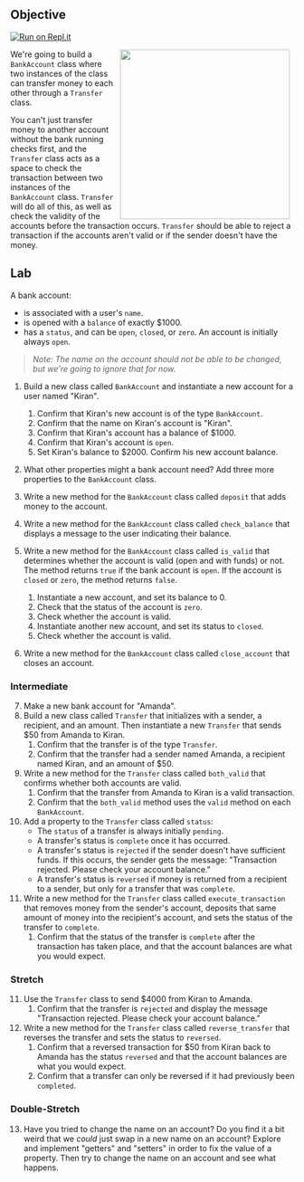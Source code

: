 ## Objective

[![Run on Repl.it](https://repl.it/badge/github/upperlinecode/oo-banking-python)](https://repl.it/github/upperlinecode/oo-banking-python)

<img src="https://after-school-assets.s3.amazonaws.com/jerry-mcguire.gif" width="300px" align="right" hspace="10"> We're going to build a `BankAccount` class where two instances of the class can transfer money to each other through a `Transfer` class.

You can't just transfer money to another account without the bank running checks first, and the `Transfer` class acts as a space to check the transaction between two instances of the `BankAccount` class. `Transfer` will do all of this, as well as check the validity of the accounts before the transaction occurs. `Transfer` should be able to reject a transaction if the accounts aren't valid or if the sender doesn't have the money.

## Lab

A bank account:
- is associated with a user's `name`.
- is opened with a `balance` of exactly $1000.
- has a `status`, and can be `open`, `closed`, or `zero`. An account is initially always `open`.

> _Note: The name on the account should not be able to be changed, but we're going to ignore that for now._

1. Build a new class called `BankAccount` and instantiate a new account for a user named "Kiran".
    1. Confirm that Kiran's new account is of the type `BankAccount`.
    2. Confirm that the name on Kiran's account is "Kiran".
    3. Confirm that Kiran's account has a balance of $1000.
    4. Confirm that Kiran's account is `open`.
    5. Set Kiran's balance to $2000. Confirm his new account balance.

2. What other properties might a bank account need? Add three more properties to the `BankAccount` class. 

3. Write a new method for the `BankAccount` class called `deposit` that adds money to the account.

4. Write a new method for the `BankAccount` class called `check_balance` that displays a message to the user indicating their balance.

5. Write a new method for the `BankAccount` class called `is_valid` that determines whether the account is valid (open and with funds) or not. The method returns `true` if the bank account is `open`. If the account is `closed` or `zero`, the method returns `false`.
    1. Instantiate a new account, and set its balance to 0.
    2. Check that the status of the account is `zero`.
    3. Check whether the account is valid.
    4. Instantiate another new account, and set its status to `closed`.
    5. Check whether the account is valid.

6. Write a new method for the `BankAccount` class called `close_account` that closes an account.

### Intermediate 

7. Make a new bank account for "Amanda".
8. Build a new class called `Transfer` that initializes with a sender, a recipient, and an amount. Then instantiate a new `Transfer` that sends $50 from Amanda to Kiran.
    1. Confirm that the transfer is of the type `Transfer`.
    2. Confirm that the transfer had a sender named Amanda, a recipient named Kiran, and an amount of $50.
9. Write a new method for the `Transfer` class called `both_valid` that confirms whether both accounts are valid.
    1. Confirm that the transfer from Amanda to Kiran is a valid transaction.
    2. Confirm that the `both_valid` method uses the `valid` method on each `BankAccount`.
10. Add a property to the `Transfer` class called `status`:
    - The `status` of a transfer is always initially `pending`. 
    - A transfer's status is `complete` once it has occurred.
    - A transfer's status is `rejected` if the sender doesn't have sufficient funds. If this occurs, the sender gets the message: "Transaction rejected. Please check your account balance."
    - A transfer's status is `reversed` if money is returned from a recipient to a sender, but only for a transfer that was `complete`.
11. Write a new method for the `Transfer` class called `execute_transaction` that removes money from the sender's account, deposits that same amount of money into the recipient's account, and sets the status of the transfer to `complete`.
    1. Confirm that the status of the transfer is `complete` after the transaction has taken place, and that the account balances are what you would expect.

### Stretch

11. Use the `Transfer` class to send $4000 from Kiran to Amanda.
    1. Confirm that the transfer is `rejected` and display the message "Transaction rejected. Please check your account balance."
12. Write a new method for the `Transfer` class called `reverse_transfer` that reverses the transfer and sets the status to `reversed`.
    1. Confirm that a reversed transaction for $50 from Kiran back to Amanda has the status `reversed` and that the account balances are what you would expect.
    2. Confirm that a transfer can only be reversed if it had previously been `completed`.

### Double-Stretch

13. Have you tried to change the name on an account? Do you find it a bit weird that we _could_ just swap in a new name on an account? Explore and implement "getters" and "setters" in order to fix the value of a property. Then try to change the name on an account and see what happens.
